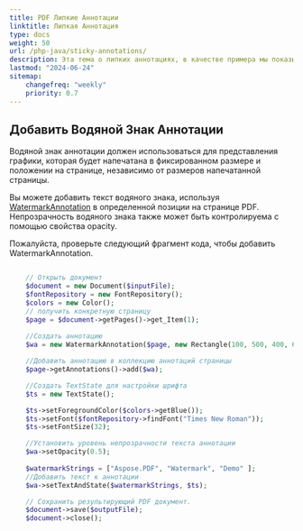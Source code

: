 ```yaml
---
title: PDF Липкие Аннотации 
linktitle: Липкая Аннотация
type: docs
weight: 50
url: /php-java/sticky-annotations/
description: Эта тема о липких аннотациях, в качестве примера мы показываем водяной знак аннотации в тексте. Он используется для представления графики на странице. Проверьте фрагмент кода, чтобы решить эту задачу.
lastmod: "2024-06-24"
sitemap:
    changefreq: "weekly"
    priority: 0.7
---
```


## Добавить Водяной Знак Аннотации

Водяной знак аннотации должен использоваться для представления графики, которая будет напечатана в фиксированном размере и положении на странице, независимо от размеров напечатанной страницы.

Вы можете добавить текст водяного знака, используя [WatermarkAnnotation](https://reference.aspose.com/pdf/java/com.aspose.pdf/class-use/WatermarkAnnotation) в определенной позиции на странице PDF. Непрозрачность водяного знака также может быть контролируема с помощью свойства opacity.

Пожалуйста, проверьте следующий фрагмент кода, чтобы добавить WatermarkAnnotation.

```php

    // Открыть документ
    $document = new Document($inputFile);
    $fontRepository = new FontRepository();
    $colors = new Color();
    // получить конкретную страницу
    $page = $document->getPages()->get_Item(1);
    
    //Создать аннотацию
    $wa = new WatermarkAnnotation($page, new Rectangle(100, 500, 400, 600));

    //Добавить аннотацию в коллекцию аннотаций страницы
    $page->getAnnotations()->add($wa);

    //Создать TextState для настройки шрифта
    $ts = new TextState();

    $ts->setForegroundColor($colors->getBlue());
    $ts->setFont($fontRepository->findFont("Times New Roman"));
    $ts->setFontSize(32);

    //Установить уровень непрозрачности текста аннотации
    $wa->setOpacity(0.5);
            
    $watermarkStrings = ["Aspose.PDF", "Watermark", "Demo" ];
    //Добавить текст к аннотации
    $wa->setTextAndState($watermarkStrings, $ts);

    // Сохранить результирующий PDF документ.    
    $document->save($outputFile);
    $document->close();
```